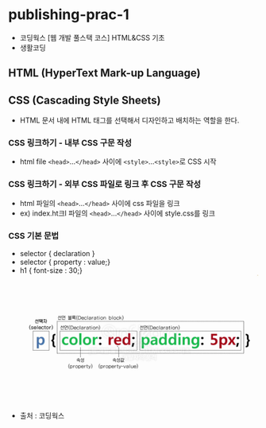 # publishing-prac-1
- 코딩웍스 [웹 개발 풀스택 코스] HTML&CSS 기초
- 생활코딩
## HTML (HyperText Mark-up Language)

## CSS (Cascading Style Sheets)
- HTML 문서 내에 HTML 태그를 선택해서 디자인하고 배치하는 역할을 한다.

### CSS 링크하기 - 내부 CSS 구문 작성
- html file `<head>`...`</head>` 사이에 `<style>`...`<style>`로 CSS 시작

### CSS 링크하기 - 외부 CSS 파일로 링크 후 CSS 구문 작성
- html 파일의 `<head>`...`</head>` 사이에 css 파일을 링크
- ex) index.ht크l 파일의 `<head>`...`</head>` 사이에 style.css를 링크

### CSS 기본 문법
- selector { declaration }
- selector { property  : value;}
-   h1     { font-size :   30;}
![img.png](img.png)
- 출처 : 코딩웍스